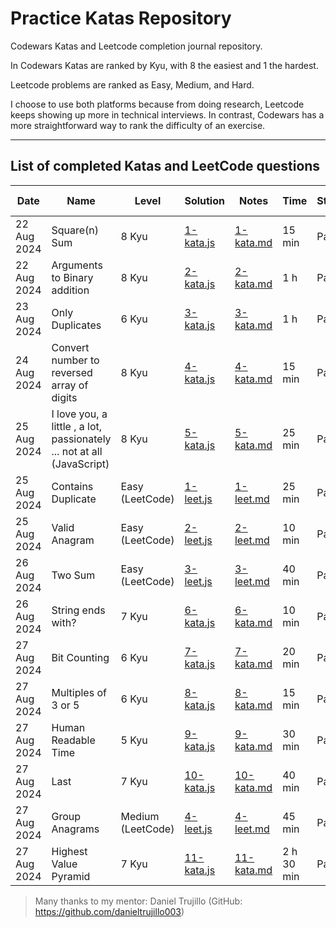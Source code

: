 # Practice Katas Repository


Codewars Katas and Leetcode completion journal repository.

In Codewars Katas are ranked by Kyu, with 8 the easiest and 1 the hardest. 

Leetcode problems are ranked as Easy, Medium, and Hard.

I choose to use both platforms because from doing research, Leetcode keeps showing up more in technical interviews. In contrast, Codewars has a more straightforward way to rank the difficulty of an exercise.

---

## List of completed Katas and LeetCode questions




| Date | Name | Level | Solution | Notes | Time | Status | Link | Question # |
|--|--|--|--|--|--|--|--|--|
| 22 Aug 2024 | Square(n) Sum	 | 8 Kyu | [1-kata.js](./katas/1-kata/1-kata.js) | [1-kata.md](./katas/1-kata/1-kata.md) | 15 min | Pass | [https://shorturl.at/0tkiT](https://shorturl.at/5miKL) | 1 |
| 22 Aug 2024 | Arguments to Binary addition	 | 8 Kyu | [2-kata.js](./katas/2-kata/2-kata.js) | [2-kata.md](./katas/2-kata/2-kata.md) | 1 h | Pass | [https://shorturl.at/r0I3K](https://shorturl.at/r0I3K)  | 2 |
| 23 Aug 2024 | Only Duplicates	 | 6 Kyu | [3-kata.js](./katas/3-kata/3-kata.js) | [3-kata.md](./katas/3-kata/3-kata.md) | 1 h | Pass | [https://shorturl.at/S8KG9](https://shorturl.at/S8KG9)  | 3 |
| 24 Aug 2024 | Convert number to reversed array of digits | 8 Kyu | [4-kata.js](./katas/4-kata/4-kata.js) | [4-kata.md](./katas/4-kata/4-kata.md) | 15 min | Pass | [https://shorturl.at/W6Lh4](https://shorturl.at/W6Lh4)  | 4 |
| 25 Aug 2024 | I love you, a little , a lot, passionately ... not at all (JavaScript) | 8 Kyu | [5-kata.js](./katas/5-kata/5-kata.js) | [5-kata.md](./katas/5-kata/5-kata.md) | 25 min | Pass | [https://shorturl.at/zei1t](https://shorturl.at/zei1t)  | 5 |
| 25 Aug 2024 | Contains Duplicate | Easy (LeetCode) | [1-leet.js](./leetcode/1-leet/1-leet.js) | [1-leet.md](./leetcode/1-leet/1-leet.md) | 25 min | Pass | [https://shorturl.at/1tPtL](https://shorturl.at/1tPtL)  | 6 |
| 25 Aug 2024 | Valid Anagram | Easy (LeetCode) | [2-leet.js](./leetcode/2-leet/2-leet.js) | [2-leet.md](./leetcode/2-leet/2-leet.md) | 10 min | Pass | [https://shorturl.at/yxMHI](https://shorturl.at/yxMHI)  | 7 |
| 26 Aug 2024 | Two Sum | Easy (LeetCode) | [3-leet.js](./leetcode/3-leet/3-leet.js) | [3-leet.md](./leetcode/3-leet/3-leet.md) | 40 min | Pass | [https://shorturl.at/t8YA8](https://shorturl.at/t8YA8)  | 8 |
| 26 Aug 2024 | String ends with? | 7 Kyu | [6-kata.js](./katas/6-kata/6-kata.js) | [6-kata.md](./katas/6-kata/6-kata.md) | 10 min | Pass | [https://shorturl.at/vBDBK](https://shorturl.at/vBDBK)  | 9 |
| 27 Aug 2024 | Bit Counting | 6 Kyu | [7-kata.js](./katas/7-kata/7-kata.js) | [7-kata.md](./katas/7-kata/7-kata.md) | 20 min | Pass | [https://shorturl.at/PLGxk](https://shorturl.at/PLGxk)  | 10 |
| 27 Aug 2024 | Multiples of 3 or 5 | 6 Kyu | [8-kata.js](./katas/8-kata/8-kata.js) | [8-kata.md](./katas/8-kata/8-kata.md) | 15 min | Pass | [https://shorturl.at/b7ZtA](https://shorturl.at/b7ZtA)  | 11 |
| 27 Aug 2024 | Human Readable Time | 5 Kyu | [9-kata.js](./katas/9-kata/9-kata.js) | [9-kata.md](./katas/9-kata/9-kata.md) | 30 min | Pass | [https://shorturl.at/7Nh79](https://shorturl.at/7Nh79)  | 12 |
| 27 Aug 2024 | Last | 7 Kyu | [10-kata.js](./katas/10-kata/10-kata.js) | [10-kata.md](./katas/10-kata/10-kata.md) | 40 min | Pass | [https://shorturl.at/1FAfj](https://shorturl.at/1FAfj)  | 14 |
| 27 Aug 2024 | Group Anagrams | Medium (LeetCode) | [4-leet.js](./leetcode/4-leet/4-leet.js) | [4-leet.md](./leetcode/4-leet/4-leet.md) | 45 min | Pass | [https://shorturl.at/l4NXO](https://shorturl.at/l4NXO)  | 15 |
| 27 Aug 2024 | Highest Value Pyramid | 7 Kyu | [11-kata.js](./katas/11-kata/11-kata.js) | [11-kata.md](./katas/11-kata/11-kata.md) | 2 h 30 min | Pass | [https://shorturl.at/PLjVV](https://shorturl.at/PLjVV)  | 16 |

>Many thanks to my mentor: Daniel Trujillo (GitHub: https://github.com/danieltrujillo003)
